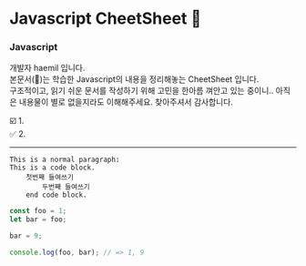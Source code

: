 # Javascript CheetSheet :page_facing_up:


### Javascript
개발자 haemil 입니다.  
본문서(:page_facing_up:)는 학습한 Javascript의 내용을 정리해놓는 CheetSheet 입니다.  
구조적이고, 읽기 쉬운 문서를 작성하기 위해 고민을 한아름 껴안고 있는 중이니.. 아직은 내용물이 별로 없을지라도 이해해주세요. 찾아주셔서 감사합니다.

:ballot_box_with_check: 1.   
:white_check_mark: 2. 

---


``` 
This is a normal paragraph: 
This is a code block. 
	첫번째 들여쓰기
		두번째 들여쓰기
	end code block. 

```


```javascript
const foo = 1;
let bar = foo;

bar = 9;

console.log(foo, bar); // => 1, 9
```



